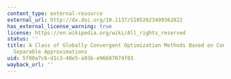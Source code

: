 ```yaml
---
content_type: external-resource
external_url: http://dx.doi.org/10.1137/S1052623499362822
has_external_license_warning: true
license: https://en.wikipedia.org/wiki/All_rights_reserved
status: ''
title: A Class of Globally Convergent Optimization Methods Based on Conservative Convex
  Separable Approximations
uid: 5f00a7c6-d1c3-40e5-a93b-e96607074f03
wayback_url: ''
---
```

